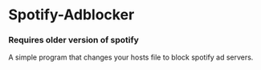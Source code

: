 # Spotify-Adblocker
### Requires older version of spotify
A simple program that changes your hosts file to block spotify ad servers.
